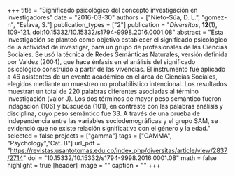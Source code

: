 +++
title = "Significado psicológico del concepto investigación en investigadores"
date = "2016-03-30"
authors = ["Nieto-Súa, D. L.", "gomez-n", "Eslava, S."]
publication_types = ["2"]
publication = "*Diversitas*, **12**(1), 109-121. doi:10.15332/10.15332/s1794-9998.2016.0001.08"
abstract = "Esta investigación se planteó como objetivo establecer el significado psicológico de la actividad de investigar, para un grupo de profesionales de las Ciencias Sociales. Se usó la técnica de Redes Semánticas Naturales, versión definida por Valdez (2004), que hace énfasis en el análisis del significado psicológico construido a partir de las vivencias. El instrumento fue aplicado a 46 asistentes de un evento académico en el área de Ciencias Sociales, elegidos mediante un muestreo no probabilístico intencional. Los resultados muestran un total de 220 palabras diferentes asociadas al término investigación (valor J). Los dos términos de mayor peso semántico fueron indagación (106) y búsqueda (101), en contraste con las palabras análisis y disciplina, cuyo peso semántico fue 33. A través de una prueba de independencia entre las variables sociodemográficas y el grupo SAM, se evidenció que no existe relación significativa con el género y la edad."
selected = false
projects = ["gamma"]
tags = ["GAMMA", "Psychology","Cat. B"]
url_pdf = "https://revistas.usantotomas.edu.co/index.php/diversitas/article/view/2837/2714"
doi = "10.15332/10.15332/s1794-9998.2016.0001.08"
math = false
highlight = true
[header]
image = ""
caption = ""
+++
